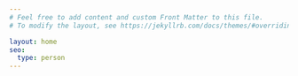 ```yaml
---
# Feel free to add content and custom Front Matter to this file.
# To modify the layout, see https://jekyllrb.com/docs/themes/#overriding-theme-defaults

layout: home
seo:
  type: person
---
```

